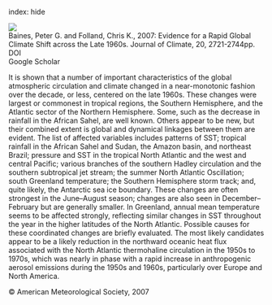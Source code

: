 index: hide

<div class="Citation">
    <div class="Citation-thumb CitationThumb-linked"  data-href="https://doi.org/10.1175/jcli4177.1">
      <img src="https://static.claimspace.cloud/climate-study-static/refs/thumbs/14/Baines_and_Folland_2007-thumb.png" />
    </div>

  <div class="Citation-body">
    <div class="Citation-text">Baines, Peter G. and Folland, Chris K., 2007: Evidence for a Rapid Global Climate Shift across the Late 1960s. <span class="Article-journal">Journal of Climate, </span><span class="Article-volume">20, </span>2721-2744pp.</div>
    <div class="Citation-links">
      <div class="CitationLink" data-href="https://doi.org/10.1175/jcli4177.1">
        <div class="CitationLink-icon CitationLink-Doi"></div>
        <div class="CitationLink-text">DOI</div>
      </div>
      <div class="CitationLink" data-href="https://scholar.google.com/scholar?q=10.1175/jcli4177.1">
        <div class="CitationLink-icon CitationLink-Scholar"></div>
        <div class="CitationLink-text">Google Scholar</div>
      </div>
    </div>
  </div>
</div>

It is shown that a number of important characteristics of the global atmospheric circulation and climate changed in a near-monotonic fashion over the decade, or less, centered on the late 1960s. These changes were largest or commonest in tropical regions, the Southern Hemisphere, and the Atlantic sector of the Northern Hemisphere. Some, such as the decrease in rainfall in the African Sahel, are well known. Others appear to be new, but their combined extent is global and dynamical linkages between them are evident. The list of affected variables includes patterns of SST; tropical rainfall in the African Sahel and Sudan, the Amazon basin, and northeast Brazil; pressure and SST in the tropical North Atlantic and the west and central Pacific; various branches of the southern Hadley circulation and the southern subtropical jet stream; the summer North Atlantic Oscillation; south Greenland temperature; the Southern Hemisphere storm track; and, quite likely, the Antarctic sea ice boundary. These changes are often strongest in the June–August season; changes are also seen in December–February but are generally smaller. In Greenland, annual mean temperature seems to be affected strongly, reflecting similar changes in SST throughout the year in the higher latitudes of the North Atlantic. Possible causes for these coordinated changes are briefly evaluated. The most likely candidates appear to be a likely reduction in the northward oceanic heat flux associated with the North Atlantic thermohaline circulation in the 1950s to 1970s, which was nearly in phase with a rapid increase in anthropogenic aerosol emissions during the 1950s and 1960s, particularly over Europe and North America.

<div class="Citation-copy">
&copy; American Meteorological Society, 2007
</div>